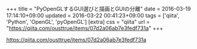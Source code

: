 +++
title = "PyOpenGLするGUI選びと描画とGUIの分離"
date = 2016-03-19 17:14:10+09:00
updated = 2016-03-22 00:41:23+09:00
tags = ['qiita', 'Python', 'OpenGL', 'pyOpenGL']
[extra]
css = "qiita"
url = "https://qiita.com/ousttrue/items/07d2a06ab7e3fedf731a"
+++

<https://qiita.com/ousttrue/items/07d2a06ab7e3fedf731a>

